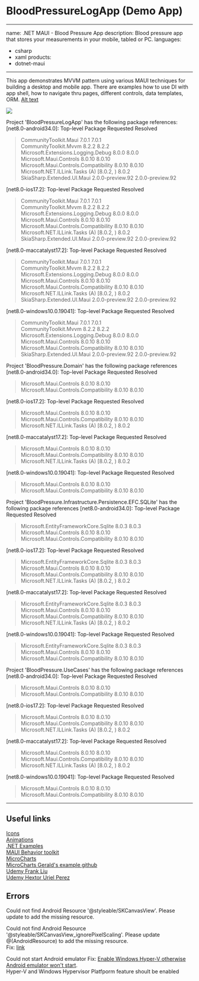 # BloodPressureLogApp (Demo App)  
---
name: .NET MAUI - Blood Pressure App
description: Blood pressure app that stores your measurements in your mobile, tabled or PC.
languages:
- csharp
- xaml
products:
- dotnet-maui 
---

This app demonstrates MVVM pattern using various MAUI techniques for building a desktop and mobile app. There are examples how to use DI with app shell, how to navigate thru pages, different controls, data templates, ORM.
[Alt text](start.gif)  

<img src="start.gif"/>


Project 'BloodPressureLogApp' has the following package references:  
[net8.0-android34.0]: 
   Top-level Package                               Requested          Resolved        
   > CommunityToolkit.Maui                         7.0.1              7.0.1           
   > CommunityToolkit.Mvvm                         8.2.2              8.2.2           
   > Microsoft.Extensions.Logging.Debug            8.0.0              8.0.0           
   > Microsoft.Maui.Controls                       8.0.10             8.0.10          
   > Microsoft.Maui.Controls.Compatibility         8.0.10             8.0.10          
   > Microsoft.NET.ILLink.Tasks              (A)   [8.0.2, )          8.0.2           
   > SkiaSharp.Extended.UI.Maui                    2.0.0-preview.92   2.0.0-preview.92

   [net8.0-ios17.2]: 
   Top-level Package                               Requested          Resolved        
   > CommunityToolkit.Maui                         7.0.1              7.0.1           
   > CommunityToolkit.Mvvm                         8.2.2              8.2.2           
   > Microsoft.Extensions.Logging.Debug            8.0.0              8.0.0           
   > Microsoft.Maui.Controls                       8.0.10             8.0.10          
   > Microsoft.Maui.Controls.Compatibility         8.0.10             8.0.10          
   > Microsoft.NET.ILLink.Tasks              (A)   [8.0.2, )          8.0.2           
   > SkiaSharp.Extended.UI.Maui                    2.0.0-preview.92   2.0.0-preview.92

   [net8.0-maccatalyst17.2]: 
   Top-level Package                               Requested          Resolved        
   > CommunityToolkit.Maui                         7.0.1              7.0.1           
   > CommunityToolkit.Mvvm                         8.2.2              8.2.2           
   > Microsoft.Extensions.Logging.Debug            8.0.0              8.0.0           
   > Microsoft.Maui.Controls                       8.0.10             8.0.10          
   > Microsoft.Maui.Controls.Compatibility         8.0.10             8.0.10          
   > Microsoft.NET.ILLink.Tasks              (A)   [8.0.2, )          8.0.2           
   > SkiaSharp.Extended.UI.Maui                    2.0.0-preview.92   2.0.0-preview.92

   [net8.0-windows10.0.19041]: 
   Top-level Package                            Requested          Resolved        
   > CommunityToolkit.Maui                      7.0.1              7.0.1           
   > CommunityToolkit.Mvvm                      8.2.2              8.2.2           
   > Microsoft.Extensions.Logging.Debug         8.0.0              8.0.0           
   > Microsoft.Maui.Controls                    8.0.10             8.0.10          
   > Microsoft.Maui.Controls.Compatibility      8.0.10             8.0.10          
   > SkiaSharp.Extended.UI.Maui                 2.0.0-preview.92   2.0.0-preview.92

Project 'BloodPressure.Domain' has the following package references
   [net8.0-android34.0]: 
   Top-level Package                            Requested   Resolved
   > Microsoft.Maui.Controls                    8.0.10      8.0.10  
   > Microsoft.Maui.Controls.Compatibility      8.0.10      8.0.10  

   [net8.0-ios17.2]: 
   Top-level Package                               Requested   Resolved
   > Microsoft.Maui.Controls                       8.0.10      8.0.10  
   > Microsoft.Maui.Controls.Compatibility         8.0.10      8.0.10  
   > Microsoft.NET.ILLink.Tasks              (A)   [8.0.2, )   8.0.2   

   [net8.0-maccatalyst17.2]: 
   Top-level Package                               Requested   Resolved
   > Microsoft.Maui.Controls                       8.0.10      8.0.10  
   > Microsoft.Maui.Controls.Compatibility         8.0.10      8.0.10  
   > Microsoft.NET.ILLink.Tasks              (A)   [8.0.2, )   8.0.2   

   [net8.0-windows10.0.19041]: 
   Top-level Package                            Requested   Resolved
   > Microsoft.Maui.Controls                    8.0.10      8.0.10  
   > Microsoft.Maui.Controls.Compatibility      8.0.10      8.0.10  

Project 'BloodPressure.Infrastructure.Persistence.EFC.SQLite' has the following package references
   [net8.0-android34.0]: 
   Top-level Package                            Requested   Resolved
   > Microsoft.EntityFrameworkCore.Sqlite       8.0.3       8.0.3   
   > Microsoft.Maui.Controls                    8.0.10      8.0.10  
   > Microsoft.Maui.Controls.Compatibility      8.0.10      8.0.10  

   [net8.0-ios17.2]: 
   Top-level Package                               Requested   Resolved
   > Microsoft.EntityFrameworkCore.Sqlite          8.0.3       8.0.3   
   > Microsoft.Maui.Controls                       8.0.10      8.0.10  
   > Microsoft.Maui.Controls.Compatibility         8.0.10      8.0.10  
   > Microsoft.NET.ILLink.Tasks              (A)   [8.0.2, )   8.0.2   

   [net8.0-maccatalyst17.2]: 
   Top-level Package                               Requested   Resolved
   > Microsoft.EntityFrameworkCore.Sqlite          8.0.3       8.0.3   
   > Microsoft.Maui.Controls                       8.0.10      8.0.10  
   > Microsoft.Maui.Controls.Compatibility         8.0.10      8.0.10  
   > Microsoft.NET.ILLink.Tasks              (A)   [8.0.2, )   8.0.2   

   [net8.0-windows10.0.19041]: 
   Top-level Package                            Requested   Resolved
   > Microsoft.EntityFrameworkCore.Sqlite       8.0.3       8.0.3   
   > Microsoft.Maui.Controls                    8.0.10      8.0.10  
   > Microsoft.Maui.Controls.Compatibility      8.0.10      8.0.10  

Project 'BloodPressure.UseCases' has the following package references
   [net8.0-android34.0]: 
   Top-level Package                            Requested   Resolved
   > Microsoft.Maui.Controls                    8.0.10      8.0.10  
   > Microsoft.Maui.Controls.Compatibility      8.0.10      8.0.10  

   [net8.0-ios17.2]: 
   Top-level Package                               Requested   Resolved
   > Microsoft.Maui.Controls                       8.0.10      8.0.10  
   > Microsoft.Maui.Controls.Compatibility         8.0.10      8.0.10  
   > Microsoft.NET.ILLink.Tasks              (A)   [8.0.2, )   8.0.2   

   [net8.0-maccatalyst17.2]: 
   Top-level Package                               Requested   Resolved
   > Microsoft.Maui.Controls                       8.0.10      8.0.10  
   > Microsoft.Maui.Controls.Compatibility         8.0.10      8.0.10  
   > Microsoft.NET.ILLink.Tasks              (A)   [8.0.2, )   8.0.2   

   [net8.0-windows10.0.19041]: 
   Top-level Package                            Requested   Resolved
   > Microsoft.Maui.Controls                    8.0.10      8.0.10  
   > Microsoft.Maui.Controls.Compatibility      8.0.10      8.0.10  

---
## Useful links 
[Icons](https://fontello.com/)  
[Animations](https://lottiefiles.com/)  
[.NET Examples](https://github.com/dotnet/maui-samples?tab=readme-ov-file)  
[ MAUI Behavior toolkit](https://learn.microsoft.com/en-us/dotnet/communitytoolkit/maui/behaviors/numeric-validation-behavior#using-the-numericvalidationbehavior)  
[MicroCharts](https://www.youtube.com/watch?v=yMG8oPIuMig)  
[MicroCharts Gerald's example github](https://github.com/jfversluis/MauiMicrochartsSample/)  
[Udemy Frank Liu](https://www.udemy.com/share/1096Xs3@prGNOkbD_3gUDs6ry_OeVllmirlaJIoqxVEwy4kDkSigwtafEMBtbBhZ7luT8Gz-Eg==/)  
[Udemy Hextor Uriel Perez](https://www.udemy.com/share/106HTg3@q_PJcsRGyH4j3uuUMTA4a6ZORCmO0H69OfESpB0kmOfGdTS_UY-d_Se1oyU092RNaQ==/)

## Errors  
Could not find Android Resource '@styleable/SKCanvasView'. Please update to add the missing resource.

Could not find Android Resource '@styleable/SKCanvasView_ignorePixelScaling'. Please update @(AndroidResource) to add the missing resource.  
Fix: [link](https://github.com/dotnet/maui/issues/19645#issuecomment-1924235196)  

Could not start Android emulator
Fix: [Enable Windows Hyper-V otherwise Android emulator won't start](https://learn.microsoft.com/en-us/dotnet/maui/android/emulator/hardware-acceleration?view=net-maui-8.0#enable-hyper-v-acceleration-in-windows).  
Hyper-V and Windows Hypervisor Platfporm feature shoult be enabled
